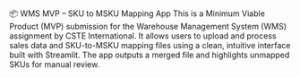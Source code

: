 📦 WMS MVP – SKU to MSKU Mapping App
This is a Minimum Viable Product (MVP) submission for the Warehouse Management System (WMS) assignment by CSTE International.
It allows users to upload and process sales data and SKU-to-MSKU mapping files using a clean, intuitive interface built with Streamlit. The app outputs a merged file and highlights unmapped SKUs for manual review.

